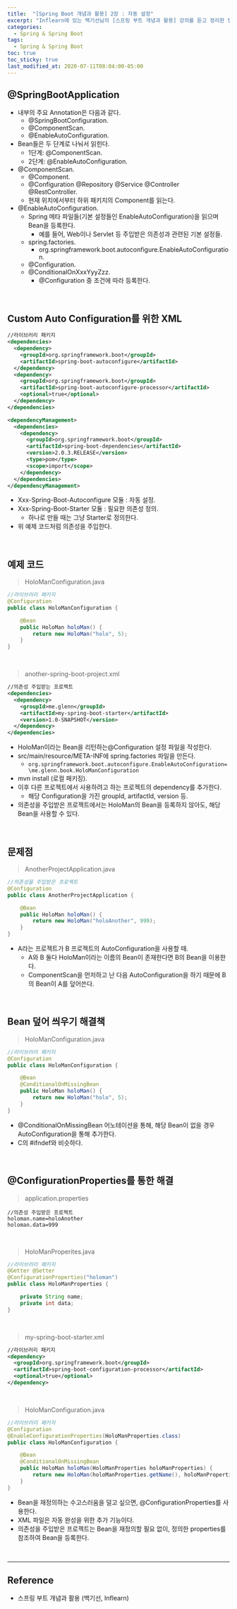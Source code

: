 ```yaml
---
title:  "[Spring Boot 개념과 활용] 2장 : 자동 설정"
excerpt: "Inflearn에 있는 백기선님의 [스프링 부트 개념과 활용] 강의를 듣고 정리한 필기입니다."
categories:
  - Spring & Spring Boot
tags:
  - Spring & Spring Boot
toc: true
toc_sticky: true
last_modified_at: 2020-07-11T08:04:00-05:00
---
```


## @SpringBootApplication

* 내부의 주요 Annotation은 다음과 같다.
  * @SpringBootConfiguration.
  * @ComponentScan.
  * @EnableAutoConfiguration.
* Bean들은 두 단계로 나눠서 읽힌다.
  * 1단계: @ComponentScan.
  * 2단계: @EnableAutoConfiguration.
* @ComponentScan.
  * @Component.
  * @Configuration @Repository @Service @Controller @RestController.
  * 현재 위치에서부터 하위 패키지의 Component를 읽는다.
* @EnableAutoConfiguration.
  * Spring 메타 파일들(기본 설정들인 EnableAutoConfiguration)을 읽으며 Bean을 등록한다.
    * 예를 들어, Web이나 Servlet 등 주입받은 의존성과 관련된 기본 설정들.
  * spring.factories.
    * org.springframework.boot.autoconfigure.EnableAutoConfiguration.
  * @Configuration.
  * @ConditionalOnXxxYyyZzz.
    * @Configuration 중 조건에 따라 등록한다.

<br>

## Custom Auto Configuration를 위한 XML

```xml
//라이브러리 패키지
<dependencies>
  <dependency>
    <groupId>org.springframework.boot</groupId>
    <artifactId>spring-boot-autoconfigure</artifactId>
  </dependency>
  <dependency>
    <groupId>org.springframework.boot</groupId>
    <artifactId>spring-boot-autoconfigure-processor</artifactId>
    <optional>true</optional>
  </dependency>
</dependencies>

<dependencyManagement>
  <dependencies>
    <dependency>
      <groupId>org.springframework.boot</groupId>
      <artifactId>spring-boot-dependencies</artifactId>
      <version>2.0.3.RELEASE</version>
      <type>pom</type>
      <scope>import</scope>
    </dependency>
  </dependencies>
</dependencyManagement>
```

* Xxx-Spring-Boot-Autoconfigure 모듈 : 자동 설정.
* Xxx-Spring-Boot-Starter 모듈 : 필요한 의존성 정의.
  * 하나로 만들 때는 그냥 Starter로 정의한다.
* 위 예제 코드처럼 의존성을 주입한다.

<br>

## 예제 코드

> HoloManConfiguration.java

```java
//라이브러리 패키지
@Configuration
public class HoloManConfiguration {

    @Bean
    public HoloMan holoMan() {
        return new HoloMan("holo", 5);
    }
}
```

<br>

> another-spring-boot-project.xml

```xml
//의존성 주입받는 프로젝트
<dependencies>
  <dependency>
    <groupId>me.glenn</groupId>
    <artifactId>my-spring-boot-starter</artifactId>
    <version>1.0-SNAPSHOT</version>
  </dependency>
</dependencies>
```

* HoloMan이라는 Bean을 리턴하는@Configuration 설정 파일을 작성한다.
* src/main/resource/META-INF에 spring.factories 파일을 만든다.
  * ``org.springframework.boot.autoconfigure.EnableAutoConfiguration=\me.glenn.book.HoloManConfiguration``
* mvn install (로컬 패키징).
* 이후 다른 프로젝트에서 사용하려고 하는 프로젝트의 dependency를 추가한다.
  * 해당 Configuration을 가진 groupId, artifactId, version 등.
* 의존성을 주입받은 프로젝트에서는 HoloMan의 Bean을 등록하지 않아도, 해당 Bean을 사용할 수 있다.

<br>

## 문제점

> AnotherProjectApplication.java

```java
//의존성을 주입받은 프로젝트
@Configuration
public class AnotherProjectApplication {

    @Bean
    public HoloMan holoMan() {
        return new HoloMan("holoAnother", 999);
    }
}
```

* A라는 프로젝트가 B 프로젝트의 AutoConfiguration을 사용할 때.
  * A와 B 둘다 HoloMan이라는 이름의 Bean이 존재한다면 B의 Bean을 이용한다.
  * ComponentScan을 먼저하고 난 다음 AutoConfiguration을 하기 때문에 B의 Bean이 A를 덮어쓴다.

<br>

## Bean 덮어 씌우기 해결책

> HoloManConfiguration.java

```java
//라이브러리 패키지
@Configuration
public class HoloManConfiguration {

    @Bean
    @ConditionalOnMissingBean
    public HoloMan holoMan() {
        return new HoloMan("holo", 5);
    }
}
```

* @ConditionalOnMissingBean 어노테이션을 통해, 해당 Bean이 없을 경우 AutoConfiguration을 통해 추가한다.
* C의 #ifndef와 비슷하다.

<br>

## @ConfigurationProperties를 통한 해결

> application.properties

```properties
//의존성 주입받은 프로젝트
holoman.name=holoAnother
holoman.data=999
```

<br>

> HoloManProperites.java

```java
//라이브러리 패키지
@Getter @Setter
@ConfigurationProperties("holoman")
public class HoloManProperties {

    private String name;
    private int data;
}
```

<br>

> my-spring-boot-starter.xml

```xml
//라이브러리 패키지
<dependency>
  <groupId>org.springframework.boot</groupId>
  <artifactId>spring-boot-configuration-processor</artifactId>
  <optional>true</optional>
</dependency>
```

<br>

> HoloManConfiguration.java

```java
//라이브러리 패키지
@Configuration
@EnableConfigurationProperties(HoloManProperties.class)
public class HoloManConfiguration {

    @Bean
    @ConditionalOnMissingBean
    public HoloMan holoMan(HoloManProperties holoManProperties) {
        return new HoloMan(holoManProperties.getName(), holoManProperties.getData());
    }
}
```

* Bean을 재정의하는 수고스러움을 덜고 싶으면, @ConfigurationProperties를 사용한다.
* XML 파일은 자동 완성을 위한 추가 기능이다.
* 의존성을 주입받은 프로젝트는 Bean을 재정의할 필요 없이, 정의한 properties를 참조하여 Bean을 등록한다.

<br>

---

## Reference

* 스프링 부트 개념과 활용 (백기선, Inflearn)
